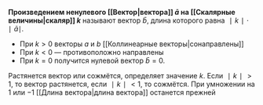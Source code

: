 
**Произведением ненулевого [[Вектор|вектора]] $\bar a$ на [[Скалярные величины|скаляр]] $k$** называют вектор $\bar b$, длина которого равна $∣k∣⋅∣\bar a∣$.

- При $k>0$ векторы $a$ и $b$  [[Коллинеарные векторы|сонаправлены]]
- При $k<0$ — противоположно направлены
- При $k=0$ получится нулевой вектор $\bar b=0$.

Растянется вектор или сожмётся, определяет значение $k$. Если $∣k∣>1$, то вектор растянется, если $∣k∣<1$, то сожмётся. При умножении на $1$ или $−1$ [[Длина вектора|длина вектора]] останется прежней